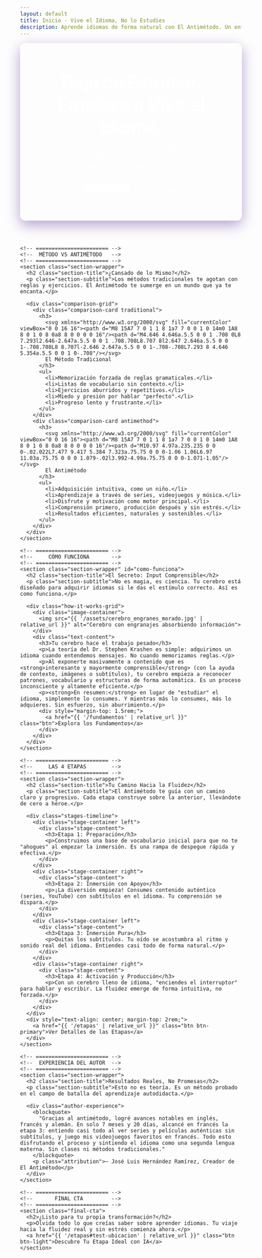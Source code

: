 ```yaml
---
layout: default
title: Inicio - Vive el Idioma, No lo Estudies
description: Aprende idiomas de forma natural con El Antimétodo. Un enfoque basado en input comprensible que es divertido, eficiente y te lleva a la fluidez real.
---
```


<style>
/* --- VARIABLES ADICIONALES PARA ESTA PÁGINA --- */
:root {
  --success-color: #388e3c;
  --success-light-bg: #e8f5e9;
  --error-color: #d32f2f;
  --error-light-bg: #ffebee;
  --brand-gradient: linear-gradient(135deg, var(--primary-color) 0%, var(--secondary-color) 100%);
}

/* --- HERO SECTION --- */
.hero-container {
  text-align: center;
  padding: 4rem 1.5rem 4rem 1.5rem;
  background: var(--brand-gradient);
  border-radius: 12px;
  color: white;
  margin-bottom: 3.5rem;
  box-shadow: 0 10px 30px rgba(74, 20, 140, 0.4);
}
.hero-container h1 {
  font-size: 3em;
  font-weight: 700;
  color: white;
  border: none;
  line-height: 1.2;
  margin: 0 0 0.5rem 0;
  letter-spacing: -1.5px;
}
.hero-container p.hero-subtitle {
  font-size: 1.3em;
  color: var(--light-purple-color);
  max-width: 750px;
  margin: 0 auto 2rem auto;
  font-family: var(--font-secondary);
}
.hero-cta-buttons {
  display: flex;
  justify-content: center;
  gap: 1rem;
  flex-wrap: wrap;
}
.hero-cta-buttons .btn.btn-light {
  background-color: #ffffff;
  color: var(--primary-color) !important;
  font-weight: 600;
}
.hero-cta-buttons .btn.btn-light:hover {
  background-color: var(--light-purple-color);
}
.hero-cta-buttons .btn.btn-outline {
  background-color: transparent;
  border: 2px solid var(--light-purple-color);
  color: white !important;
}
.hero-cta-buttons .btn.btn-outline:hover {
  background-color: rgba(255,255,255,0.15);
  border-color: white;
}

/* --- SECTION WRAPPER --- */
.section-wrapper {
  padding: 3.5rem 0;
  border-bottom: 1px solid var(--grey-border-color);
}
.section-wrapper:last-child {
  border-bottom: none;
}
.section-title {
  text-align: center;
  font-size: 2.2em;
  margin-top: 0;
  margin-bottom: 0.5rem;
}
.section-subtitle {
  text-align: center;
  font-size: 1.1em;
  color: var(--text-light-color);
  max-width: 700px;
  margin: 0 auto 3rem auto;
}

/* --- COMPARISON SECTION (MÉTODO VS ANTIMÉTODO) --- */
.comparison-grid {
  display: grid;
  grid-template-columns: 1fr 1fr;
  gap: 2rem;
  margin-top: 2rem;
}
.comparison-card {
  padding: 1.5rem;
  border-radius: 8px;
  background-color: var(--card-background);
}
.comparison-card.traditional {
  border-top: 4px solid var(--error-color);
  background-color: var(--error-light-bg);
  box-shadow: 0 4px 15px rgba(211, 47, 47, 0.1);
}
.comparison-card.antimethod {
  border-top: 4px solid var(--success-color);
  background-color: var(--success-light-bg);
  box-shadow: 0 4px 15px rgba(56, 142, 60, 0.1);
}
.comparison-card h3 {
  margin-top: 0;
  margin-bottom: 1rem;
  display: flex;
  align-items: center;
  font-size: 1.5em;
  font-weight: 600;
}
.comparison-card.traditional h3 { color: var(--error-color); }
.comparison-card.antimethod h3 { color: var(--success-color); }
.comparison-card h3 svg {
  width: 28px;
  height: 28px;
  margin-right: 0.75rem;
}
.comparison-card ul {
  list-style: none;
  padding: 0;
  margin: 0;
  color: var(--text-light-color);
}
.comparison-card ul li {
  margin-bottom: 0.75rem;
  line-height: 1.6;
}

/* --- HOW IT WORKS SECTION --- */
.how-it-works-grid {
  display: grid;
  grid-template-columns: 300px 1fr;
  align-items: center;
  gap: 2.5rem;
}
.how-it-works-grid .image-container img {
  width: 100%;
  max-width: 250px;
  margin: 0 auto;
  display: block;
  border-radius: 50%;
  box-shadow: 0 0 0 10px var(--card-background), 0 0 0 12px var(--light-purple-color);
}
.how-it-works-grid .text-content h3 {
  margin-top: 0;
  font-size: 1.6em;
  color: var(--primary-color);
}

/* --- STAGES TIMELINE SECTION --- */
.stages-timeline {
  position: relative;
  max-width: 700px;
  margin: 2rem auto;
}
.stages-timeline::after {
  content: '';
  position: absolute;
  width: 4px;
  background-color: var(--light-purple-color);
  top: 0;
  bottom: 0;
  left: 50%;
  margin-left: -2px;
  z-index: 1;
}
.stage-container {
  padding: 10px 40px;
  position: relative;
  background-color: inherit;
  width: 50%;
  box-sizing: border-box;
}
.stage-container.left { left: 0; }
.stage-container.right { left: 50%; }
.stage-container::after {
  content: '';
  position: absolute;
  width: 25px;
  height: 25px;
  right: -14px;
  background-color: white;
  border: 4px solid var(--secondary-color);
  top: 25px;
  border-radius: 50%;
  z-index: 2;
}
.stage-container.right::after { left: -11px; }
.stage-content {
  padding: 20px 30px;
  background-color: white;
  position: relative;
  border-radius: 8px;
  box-shadow: 0 4px 15px rgba(0,0,0,0.08);
  border-left: 4px solid var(--secondary-color);
}
.stage-content h3 {
  margin-top: 0;
  color: var(--primary-color);
  font-size: 1.3em;
}
.stage-content p {
  font-size: 0.95em;
  line-height: 1.6;
  margin-bottom: 0;
}

/* --- AUTHOR EXPERIENCE & FINAL CTA --- */
.author-experience {
  background: var(--card-background);
  border: 1px solid var(--grey-border-color);
  border-left: 5px solid var(--accent-color);
  padding: 2rem;
  border-radius: 8px;
  box-shadow: 0 5px 20px rgba(0,0,0,0.07);
}
.author-experience blockquote {
  border: none;
  margin: 0;
  padding: 0;
  font-size: 1.1em;
  font-style: italic;
}
.author-experience p.attribution {
  text-align: right;
  font-weight: bold;
  color: var(--primary-color);
  margin-top: 1rem;
  margin-bottom: 0;
}

.final-cta {
  text-align: center;
  padding: 3.5rem 1.5rem;
  background: var(--brand-gradient);
  border-radius: 12px;
}
.final-cta h2 {
  color: white;
  border: none;
  font-size: 2.2em;
  margin-bottom: 1rem;
}
.final-cta p {
  color: var(--light-purple-color);
  max-width: 600px;
  margin-left: auto;
  margin-right: auto;
  margin-bottom: 2rem;
  font-size: 1.1em;
}
.final-cta .btn.btn-light {
    background-color: #ffffff;
    color: var(--primary-color) !important;
    font-weight: 600;
    transform: scale(1.1);
    box-shadow: 0 5px 15px rgba(0,0,0,0.2);
}
.final-cta .btn.btn-light:hover {
    transform: scale(1.15) translateY(-3px);
    box-shadow: 0 8px 20px rgba(0,0,0,0.3);
}

/* --- RESPONSIVE ADJUSTMENTS --- */
@media (max-width: 900px) {
  .how-it-works-grid {
    grid-template-columns: 1fr;
    text-align: center;
  }
  .how-it-works-grid .image-container {
    margin-bottom: 2rem;
  }
}
@media (max-width: 768px) {
  .hero-container h1 { font-size: 2.4em; }
  .hero-container p.hero-subtitle { font-size: 1.1em; }
  .comparison-grid { grid-template-columns: 1fr; }
  
  .stages-timeline::after { left: 31px; }
  .stage-container { width: 100%; padding-left: 70px; padding-right: 25px; }
  .stage-container.left::after, .stage-container.right::after { left: 18px; }
  .stage-container.right { left: 0%; }
}

</style>

<main>

  <!-- ======================= -->
  <!--      HERO SECTION       -->
  <!-- ======================= -->
  <div class="hero-container">
    <h1>Deja de Estudiar.<br>Empieza a Vivir el Idioma.</h1>
    <p class="hero-subtitle">El Antimétodo te enseña a adquirir idiomas como lo hiciste con tu lengua materna: de forma natural, divertida y sin darte cuenta.</p>
    <div class="hero-cta-buttons">
      <a href="#como-funciona" class="btn btn-light">Cómo Funciona</a>
      <a href="{{ '/etapas' | relative_url }}" class="btn btn-outline">Ver las Etapas</a>
    </div>
  </div>

  <div class="content-wrapper">

    <!-- ======================= -->
    <!--  MÉTODO VS ANTIMÉTODO   -->
    <!-- ======================= -->
    <section class="section-wrapper">
      <h2 class="section-title">¿Cansado de lo Mismo?</h2>
      <p class="section-subtitle">Los métodos tradicionales te agotan con reglas y ejercicios. El Antimétodo te sumerge en un mundo que ya te encanta.</p>
      
      <div class="comparison-grid">
        <div class="comparison-card traditional">
          <h3>
            <svg xmlns="http://www.w3.org/2000/svg" fill="currentColor" viewBox="0 0 16 16"><path d="M8 15A7 7 0 1 1 8 1a7 7 0 0 1 0 14m0 1A8 8 0 1 0 8 0a8 8 0 0 0 0 16"/><path d="M4.646 4.646a.5.5 0 0 1 .708 0L8 7.293l2.646-2.647a.5.5 0 0 1 .708.708L8.707 8l2.647 2.646a.5.5 0 0 1-.708.708L8 8.707l-2.646 2.647a.5.5 0 0 1-.708-.708L7.293 8 4.646 5.354a.5.5 0 0 1 0-.708"/></svg>
            El Método Tradicional
          </h3>
          <ul>
            <li>Memorización forzada de reglas gramaticales.</li>
            <li>Listas de vocabulario sin contexto.</li>
            <li>Ejercicios aburridos y repetitivos.</li>
            <li>Miedo y presión por hablar "perfecto".</li>
            <li>Progreso lento y frustrante.</li>
          </ul>
        </div>
        <div class="comparison-card antimethod">
          <h3>
            <svg xmlns="http://www.w3.org/2000/svg" fill="currentColor" viewBox="0 0 16 16"><path d="M8 15A7 7 0 1 1 8 1a7 7 0 0 1 0 14m0 1A8 8 0 1 0 8 0a8 8 0 0 0 0 16"/><path d="M10.97 4.97a.235.235 0 0 0-.02.022L7.477 9.417 5.384 7.323a.75.75 0 0 0-1.06 1.06L6.97 11.03a.75.75 0 0 0 1.079-.02l3.992-4.99a.75.75 0 0 0-1.071-1.05"/></svg>
            El Antimétodo
          </h3>
          <ul>
            <li>Adquisición intuitiva, como un niño.</li>
            <li>Aprendizaje a través de series, videojuegos y música.</li>
            <li>Disfrute y motivación como motor principal.</li>
            <li>Comprensión primero, producción después y sin estrés.</li>
            <li>Resultados eficientes, naturales y sostenibles.</li>
          </ul>
        </div>
      </div>
    </section>

    <!-- ======================= -->
    <!--     CÓMO FUNCIONA       -->
    <!-- ======================= -->
    <section class="section-wrapper" id="como-funciona">
      <h2 class="section-title">El Secreto: Input Comprensible</h2>
      <p class="section-subtitle">No es magia, es ciencia. Tu cerebro está diseñado para adquirir idiomas si le das el estímulo correcto. Así es como funciona.</p>

      <div class="how-it-works-grid">
        <div class="image-container">
          <img src="{{ '/assets/cerebro_engranes_morado.jpg' | relative_url }}" alt="Cerebro con engranajes absorbiendo información">
        </div>
        <div class="text-content">
          <h3>Tu cerebro hace el trabajo pesado</h3>
          <p>La teoría del Dr. Stephen Krashen es simple: adquirimos un idioma cuando entendemos mensajes. No cuando memorizamos reglas.</p>
          <p>Al exponerte masivamente a contenido que es <strong>interesante y mayormente comprensible</strong> (con la ayuda de contexto, imágenes o subtítulos), tu cerebro empieza a reconocer patrones, vocabulario y estructuras de forma automática. Es un proceso inconsciente y altamente eficiente.</p>
          <p><strong>En resumen:</strong> en lugar de "estudiar" el idioma, simplemente lo consumes. Y mientras más lo consumes, más lo adquieres. Sin esfuerzo, sin aburrimiento.</p>
          <div style="margin-top: 1.5rem;">
            <a href="{{ '/fundamentos' | relative_url }}" class="btn">Explora los Fundamentos</a>
          </div>
        </div>
      </div>
    </section>

    <!-- ======================= -->
    <!--     LAS 4 ETAPAS        -->
    <!-- ======================= -->
    <section class="section-wrapper">
      <h2 class="section-title">Tu Camino Hacia la Fluidez</h2>
      <p class="section-subtitle">El Antimétodo te guía con un camino claro y progresivo. Cada etapa construye sobre la anterior, llevándote de cero a héroe.</p>

      <div class="stages-timeline">
        <div class="stage-container left">
          <div class="stage-content">
            <h3>Etapa 1: Preparación</h3>
            <p>Construimos una base de vocabulario inicial para que no te "ahogues" al empezar la inmersión. Es una rampa de despegue rápida y efectiva.</p>
          </div>
        </div>
        <div class="stage-container right">
          <div class="stage-content">
            <h3>Etapa 2: Inmersión con Apoyo</h3>
            <p>¡La diversión empieza! Consumes contenido auténtico (series, YouTube) con subtítulos en el idioma. Tu comprensión se dispara.</p>
          </div>
        </div>
        <div class="stage-container left">
          <div class="stage-content">
            <h3>Etapa 3: Inmersión Pura</h3>
            <p>Quitas los subtítulos. Tu oído se acostumbra al ritmo y sonido real del idioma. Entiendes casi todo de forma natural.</p>
          </div>
        </div>
        <div class="stage-container right">
          <div class="stage-content">
            <h3>Etapa 4: Activación y Producción</h3>
            <p>Con un cerebro lleno de idioma, "enciendes el interruptor" para hablar y escribir. La fluidez emerge de forma intuitiva, no forzada.</p>
          </div>
        </div>
      </div>
      <div style="text-align: center; margin-top: 2rem;">
        <a href="{{ '/etapas' | relative_url }}" class="btn btn-primary">Ver Detalles de las Etapas</a>
      </div>
    </section>

    <!-- ======================= -->
    <!--  EXPERIENCIA DEL AUTOR  -->
    <!-- ======================= -->
    <section class="section-wrapper">
      <h2 class="section-title">Resultados Reales, No Promesas</h2>
      <p class="section-subtitle">Esto no es teoría. Es un método probado en el campo de batalla del aprendizaje autodidacta.</p>

      <div class="author-experience">
        <blockquote>
          "Gracias al antimétodo, logré avances notables en inglés, francés y alemán. En solo 7 meses y 20 días, alcancé en francés la etapa 3: entiendo casi todo al ver series y películas auténticas sin subtítulos, y juego mis videojuegos favoritos en francés. Todo esto disfrutando el proceso y sintiendo el idioma como una segunda lengua materna. Sin clases ni métodos tradicionales."
        </blockquote>
        <p class="attribution">— José Luis Hernández Ramírez, Creador de El Antimétodo</p>
      </div>
    </section>

    <!-- ======================= -->
    <!--       FINAL CTA         -->
    <!-- ======================= -->
    <section class="final-cta">
      <h2>¿Listo para tu propia transformación?</h2>
      <p>Olvida todo lo que creías saber sobre aprender idiomas. Tu viaje hacia la fluidez real y sin estrés comienza ahora.</p>
      <a href="{{ '/etapas#test-ubicacion' | relative_url }}" class="btn btn-light">Descubre Tu Etapa Ideal con IA</a>
    </section>
    
  </div>
</main>

